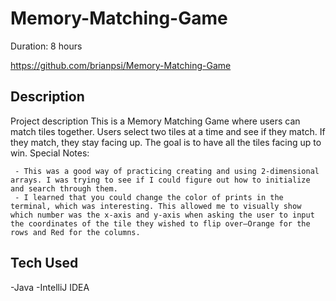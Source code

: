 # Memory-Matching-Game

Duration: 8 hours

https://github.com/brianpsi/Memory-Matching-Game 

## Description

Project description
   This is a Memory Matching Game where users can match tiles together. Users select two tiles at a time and see if they match. If they match, they stay facing up. The goal is to have all the tiles facing up to win.
   Special Notes:
   
     - This was a good way of practicing creating and using 2-dimensional arrays. I was trying to see if I could figure out how to initialize and search through them.
     - I learned that you could change the color of prints in the terminal, which was interesting. This allowed me to visually show which number was the x-axis and y-axis when asking the user to input the coordinates of the tile they wished to flip over—Orange for the rows and Red for the columns.


## Tech Used
  -Java
  -IntelliJ IDEA
